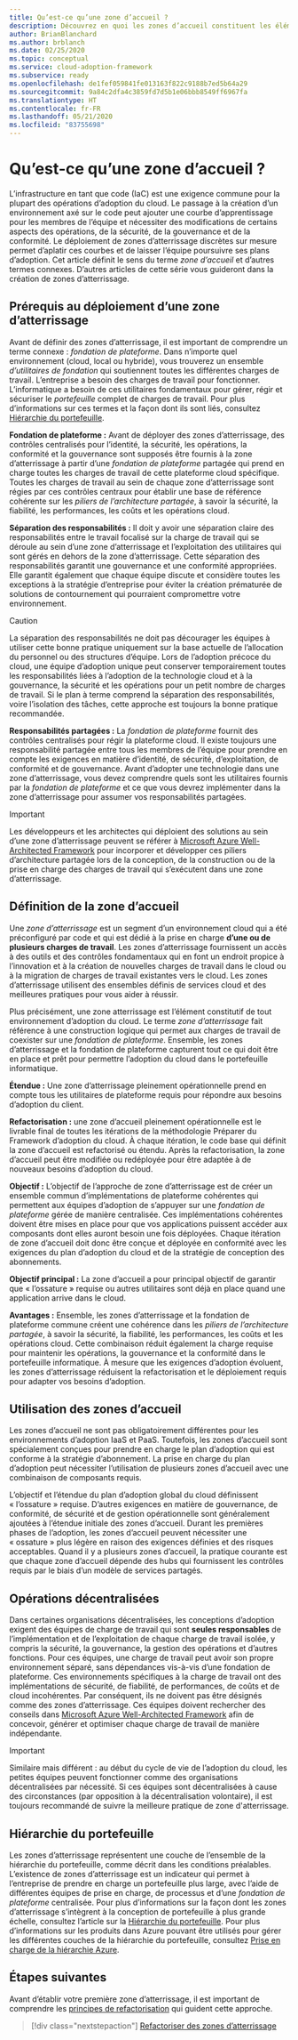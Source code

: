 ```yaml
---
title: Qu’est-ce qu’une zone d’accueil ?
description: Découvrez en quoi les zones d’accueil constituent les éléments constitutifs de tout environnement d’adoption du cloud.
author: BrianBlanchard
ms.author: brblanch
ms.date: 02/25/2020
ms.topic: conceptual
ms.service: cloud-adoption-framework
ms.subservice: ready
ms.openlocfilehash: de1fef059841fe013163f822c9188b7ed5b64a29
ms.sourcegitcommit: 9a84c2dfa4c3859fd7d5b1e06bbb8549ff6967fa
ms.translationtype: HT
ms.contentlocale: fr-FR
ms.lasthandoff: 05/21/2020
ms.locfileid: "83755698"
---
```

<!-- markdownlint-disable MD026 -->

# <a name="what-is-a-landing-zone"></a>Qu’est-ce qu’une zone d’accueil ?

L’infrastructure en tant que code (IaC) est une exigence commune pour la plupart des opérations d’adoption du cloud. Le passage à la création d’un environnement axé sur le code peut ajouter une courbe d’apprentissage pour les membres de l’équipe et nécessiter des modifications de certains aspects des opérations, de la sécurité, de la gouvernance et de la conformité. Le déploiement de zones d’atterrissage discrètes sur mesure permet d’aplatir ces courbes et de laisser l’équipe poursuivre ses plans d’adoption. Cet article définit le sens du terme _zone d’accueil_ et d’autres termes connexes. D’autres articles de cette série vous guideront dans la création de zones d’atterrissage.

## <a name="prerequisite-to-landing-zone-deployment"></a>Prérequis au déploiement d’une zone d’atterrissage

Avant de définir des zones d’atterrissage, il est important de comprendre un terme connexe : _fondation de plateforme_. Dans n’importe quel environnement (cloud, local ou hybride), vous trouverez un ensemble _d’utilitaires de fondation_ qui soutiennent toutes les différentes charges de travail. L’entreprise a besoin des charges de travail pour fonctionner. L’informatique a besoin de ces utilitaires fondamentaux pour gérer, régir et sécuriser le _portefeuille_ complet de charges de travail. Pour plus d’informations sur ces termes et la façon dont ils sont liés, consultez [Hiérarchie du portefeuille](../../reference/fundamental-concepts/hosting-hierarchy.md).

**Fondation de plateforme :** Avant de déployer des zones d’atterrissage, des contrôles centralisés pour l’identité, la sécurité, les opérations, la conformité et la gouvernance sont supposés être fournis à la zone d’atterrissage à partir d’une _fondation de plateforme_ partagée qui prend en charge toutes les charges de travail de cette plateforme cloud spécifique. Toutes les charges de travail au sein de chaque zone d’atterrissage sont régies par ces contrôles centraux pour établir une base de référence cohérente sur les _piliers de l’architecture partagée_, à savoir la sécurité, la fiabilité, les performances, les coûts et les opérations cloud.

**Séparation des responsabilités :** Il doit y avoir une séparation claire des responsabilités entre le travail focalisé sur la charge de travail qui se déroule au sein d’une zone d’atterrissage et l’exploitation des utilitaires qui sont gérés en dehors de la zone d’atterrissage. Cette séparation des responsabilités garantit une gouvernance et une conformité appropriées. Elle garantit également que chaque équipe discute et considère toutes les exceptions à la stratégie d’entreprise pour éviter la création prématurée de solutions de contournement qui pourraient compromettre votre environnement.

> [!CAUTION]
> La séparation des responsabilités ne doit pas décourager les équipes à utiliser cette bonne pratique uniquement sur la base actuelle de l’allocation du personnel ou des structures d’équipe. Lors de l’adoption précoce du cloud, une équipe d’adoption unique peut conserver temporairement toutes les responsabilités liées à l’adoption de la technologie cloud et à la gouvernance, la sécurité et les opérations pour un petit nombre de charges de travail. Si le plan à terme comprend la séparation des responsabilités, voire l’isolation des tâches, cette approche est toujours la bonne pratique recommandée.

**Responsabilités partagées :** La _fondation de plateforme_ fournit des contrôles centralisés pour régir la plateforme cloud. Il existe toujours une responsabilité partagée entre tous les membres de l’équipe pour prendre en compte les exigences en matière d’identité, de sécurité, d’exploitation, de conformité et de gouvernance. Avant d’adopter une technologie dans une zone d’atterrissage, vous devez comprendre quels sont les utilitaires fournis par la _fondation de plateforme_ et ce que vous devrez implémenter dans la zone d’atterrissage pour assumer vos responsabilités partagées.

> [!IMPORTANT]
> Les développeurs et les architectes qui déploient des solutions au sein d’une zone d’atterrissage peuvent se référer à [Microsoft Azure Well-Architected Framework](https://docs.microsoft.com/azure/architecture/framework/) pour incorporer et développer ces piliers d’architecture partagée lors de la conception, de la construction ou de la prise en charge des charges de travail qui s’exécutent dans une zone d’atterrissage.

## <a name="landing-zone-definition"></a>Définition de la zone d’accueil

Une _zone d’atterrissage_ est un segment d’un environnement cloud qui a été préconfiguré par code et qui est dédié à la prise en charge **d’une ou de plusieurs charges de travail**. Les zones d’atterrissage fournissent un accès à des outils et des contrôles fondamentaux qui en font un endroit propice à l’innovation et à la création de nouvelles charges de travail dans le cloud ou à la migration de charges de travail existantes vers le cloud. Les zones d’atterrissage utilisent des ensembles définis de services cloud et des meilleures pratiques pour vous aider à réussir.

Plus précisément, une zone atterrissage est l’élément constitutif de tout environnement d’adoption du cloud. Le terme _zone d’atterrissage_ fait référence à une construction logique qui permet aux charges de travail de coexister sur une _fondation de plateforme_. Ensemble, les zones d’atterrissage et la fondation de plateforme capturent tout ce qui doit être en place et prêt pour permettre l’adoption du cloud dans le portefeuille informatique.

**Étendue :** Une zone d’atterrissage pleinement opérationnelle prend en compte tous les utilitaires de plateforme requis pour répondre aux besoins d’adoption du client.

**Refactorisation :** une zone d’accueil pleinement opérationnelle est le livrable final de toutes les itérations de la méthodologie Préparer du Framework d’adoption du cloud. À chaque itération, le code base qui définit la zone d’accueil est refactorisé ou étendu. Après la refactorisation, la zone d’accueil peut être modifiée ou redéployée pour être adaptée à de nouveaux besoins d’adoption du cloud.

**Objectif :** L’objectif de l’approche de zone d’atterrissage est de créer un ensemble commun d’implémentations de plateforme cohérentes qui permettent aux équipes d’adoption de s’appuyer sur une _fondation de plateforme_ gérée de manière centralisée. Ces implémentations cohérentes doivent être mises en place pour que vos applications puissent accéder aux composants dont elles auront besoin une fois déployées. Chaque itération de zone d’accueil doit donc être conçue et déployée en conformité avec les exigences du plan d’adoption du cloud et de la stratégie de conception des abonnements.

**Objectif principal :** La zone d’accueil a pour principal objectif de garantir que « l’ossature » requise ou autres utilitaires sont déjà en place quand une application arrive dans le cloud.

**Avantages :** Ensemble, les zones d’atterrissage et la fondation de plateforme commune créent une cohérence dans les _piliers de l’architecture partagée_, à savoir la sécurité, la fiabilité, les performances, les coûts et les opérations cloud. Cette combinaison réduit également la charge requise pour maintenir les opérations, la gouvernance et la conformité dans le portefeuille informatique. À mesure que les exigences d’adoption évoluent, les zones d’atterrissage réduisent la refactorisation et le déploiement requis pour adapter vos besoins d’adoption.

## <a name="landing-zone-usage"></a>Utilisation des zones d’accueil

Les zones d’accueil ne sont pas obligatoirement différentes pour les environnements d’adoption IaaS et PaaS. Toutefois, les zones d’accueil sont spécialement conçues pour prendre en charge le plan d’adoption qui est conforme à la stratégie d’abonnement. La prise en charge du plan d’adoption peut nécessiter l’utilisation de plusieurs zones d’accueil avec une combinaison de composants requis.

L’objectif et l’étendue du plan d’adoption global du cloud définissent « l’ossature » requise. D’autres exigences en matière de gouvernance, de conformité, de sécurité et de gestion opérationnelle sont généralement ajoutées à l’étendue initiale des zones d’accueil. Durant les premières phases de l’adoption, les zones d’accueil peuvent nécessiter une « ossature » plus légère en raison des exigences définies et des risques acceptables. Quand il y a plusieurs zones d’accueil, la pratique courante est que chaque zone d’accueil dépende des hubs qui fournissent les contrôles requis par le biais d’un modèle de services partagés.

## <a name="decentralized-operations"></a>Opérations décentralisées

Dans certaines organisations décentralisées, les conceptions d’adoption exigent des équipes de charge de travail qui sont **seules responsables** de l’implémentation et de l’exploitation de chaque charge de travail isolée, y compris la sécurité, la gouvernance, la gestion des opérations et d’autres fonctions. Pour ces équipes, une charge de travail peut avoir son propre environnement séparé, sans dépendances vis-à-vis d’une fondation de plateforme. Ces environnements spécifiques à la charge de travail ont des implémentations de sécurité, de fiabilité, de performances, de coûts et de cloud incohérentes. Par conséquent, ils ne doivent pas être désignés comme des zones d’atterrissage. Ces équipes doivent rechercher des conseils dans [Microsoft Azure Well-Architected Framework](https://docs.microsoft.com/azure/architecture/framework/) afin de concevoir, générer et optimiser chaque charge de travail de manière indépendante.

> [!IMPORTANT]
> Similaire mais différent : au début du cycle de vie de l’adoption du cloud, les petites équipes peuvent fonctionner comme des organisations décentralisées par nécessité. Si ces équipes sont décentralisées à cause des circonstances (par opposition à la décentralisation volontaire), il est toujours recommandé de suivre la meilleure pratique de zone d'atterrissage.

## <a name="portfolio-hierarchy"></a>Hiérarchie du portefeuille

Les zones d’atterrissage représentent une couche de l’ensemble de la hiérarchie du portefeuille, comme décrit dans les conditions préalables. L’existence de zones d’atterrissage est un indicateur qui permet à l’entreprise de prendre en charge un portefeuille plus large, avec l’aide de différentes équipes de prise en charge, de processus et d’une _fondation de plateforme_ centralisée. Pour plus d’informations sur la façon dont les zones d’atterrissage s’intègrent à la conception de portefeuille à plus grande échelle, consultez l’article sur la [Hiérarchie du portefeuille](../../reference/fundamental-concepts/hosting-hierarchy.md). Pour plus d’informations sur les produits dans Azure pouvant être utilisés pour gérer les différentes couches de la hiérarchie du portefeuille, consultez [Prise en charge de la hiérarchie Azure](../../reference/fundamental-concepts/hierarchy-azure-tools.md).

## <a name="next-steps"></a>Étapes suivantes

Avant d’établir votre première zone d’atterrissage, il est important de comprendre les [principes de refactorisation](./refactor.md) qui guident cette approche.

> [!div class="nextstepaction"]
> [Refactoriser des zones d’atterrissage](./refactor.md)
